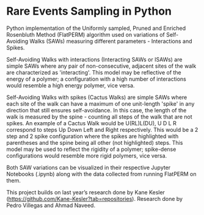 # Rare Events Sampling in Python

Python implementation of the Uniformly sampled, Pruned and Enriched Rosenbluth Method (FlatPERM) algorithm used on variations of Self-Avoiding Walks (SAWs) measuring different parameters - Interactions and Spikes. 

Self-Avoiding Walks with interactions (Interacting SAWs or ISAWs) are simple SAWs where any pair of non-consecutive, adjacent sites of the walk are characterized as 'interacting'. This model may be reflective of the energy of a polymer; a configuration with a high number of interactions would resemble a high energy polymer, vice versa. 

Self-Avoiding Walks with spikes (Cactus Walks) are simple SAWs where each site of the walk can have a maximum of one unit-length 'spike' in any direction that still ensures self-avoidance. In this case, the length of the walk is measured by the spine - counting all steps of the walk that are not spikes. An example of a Cactus Walk would be U(RL)L(DU), U D L R correspond to steps Up Down Left and Right respectively. This would be a 2 step and 2 spike configuration where the spikes are highlighted with parentheses and the spine being all other (not highlighted) steps. This model may be used to reflect the rigidity of a polymer; spike-dense configurations would resemble more rigid polymers, vice versa.

Both SAW variations can be visualized in their respective Jupyter Notebooks (.ipynb) along with the data collected from running FlatPERM on them.

This project builds on last year’s research done by Kane Kesler (https://github.com/Kane-Kesler?tab=repositories). 
Research done by Pedro Villegas and Ahmad Naveed.
